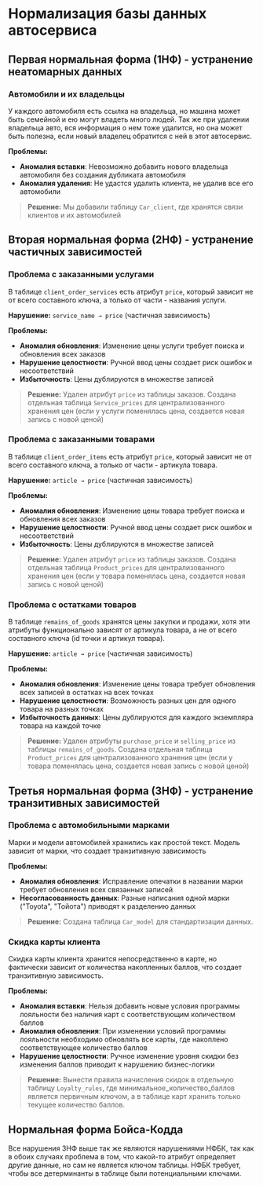 # Нормализация базы данных автосервиса

## Первая нормальная форма (1НФ) - устранение неатомарных данных

### Автомобили и их владельцы
У каждого автомобиля есть ссылка на владельца, но машина может быть семейной и ею могут владеть много людей. Так же при удалении владельца авто, вся информация о нем тоже удалится, но она может быть полезна, если новый владелец обратится с ней в этот автосервис. 

**Проблемы:**
- **Аномалия вставки**: Невозможно добавить нового владельца автомобиля без создания дубликата автомобиля
- **Аномалия удаления**: Не удастся удалить клиента, не удалив все его автомобили

> **Решение:** Мы добавили таблицу `Car_client`, где хранятся связи клиентов и их автомобилей




## Вторая нормальная форма (2НФ) - устранение частичных зависимостей

### Проблема с заказанными услугами
В таблице `client_order_services` есть атрибут `price`, который зависит не от всего составного ключа, а только от части - названия услуги.

**Нарушение:** `service_name → price` (частичная зависимость)

**Проблемы:**
- **Аномалия обновления**: Изменение цены услуги требует поиска и обновления всех заказов
- **Нарушение целостности**: Ручной ввод цены создает риск ошибок и несоответствий
- **Избыточность**: Цены дублируются в множестве записей

> **Решение:**
Удален атрибут `price` из таблицы заказов. Создана отдельная таблица `Service_prices` для централизованного хранения цен (если у услуги поменялась цена, создается новая запись с новой ценой)


### Проблема с заказанными товарами
В таблице `client_order_items` есть атрибут `price`, который зависит не от всего составного ключа, а только от части - артикула товара.

**Нарушение:** `article → price` (частичная зависимость)

**Проблемы:**
- **Аномалия обновления**: Изменение цены товара требует поиска и обновления всех заказов
- **Нарушение целостности**: Ручной ввод цены создает риск ошибок и несоответствий
- **Избыточность**: Цены дублируются в множестве записей

> **Решение:**
Удален атрибут `price` из таблицы заказов. Создана отдельная таблица `Product_prices` для централизованного хранения цен (если у товара поменялась цена, создается новая запись с новой ценой)


### Проблема с остатками товаров
В таблице `remains_of_goods` хранятся цены закупки и продажи, хотя эти атрибуты функционально зависят от артикула товара, а не от всего составного ключа (id точки и артикул товара).

**Нарушение:** `article → price` (частичная зависимость)

**Проблемы:**
- **Аномалия обновления**: Изменение цены товара требует обновления всех записей в остатках на всех точках
- **Нарушение целостности**: Возможность разных цен для одного товара на разных точках
- **Избыточность данных**: Цены дублируются для каждого экземпляра товара на каждой точке

> **Решение:**
Удален атрибуты `purchase_price` и `selling_price` из таблицы `remains_of_goods`. Создана отдельная таблица `Product_prices` для централизованного хранения цен (если у товара поменялась цена, создается новая запись с новой ценой)





## Третья нормальная форма (3НФ) - устранение транзитивных зависимостей

### Проблема с автомобильными марками
Марки и модели автомобилей хранились как простой текст. Модель зависит от марки, что создает транзитивную зависимость

**Проблемы:**
- **Аномалия обновления**: Исправление опечатки в названии марки требует обновления всех связанных записей
- **Несогласованность данных**: Разные написания одной марки ("Toyota", "Тойота") приводят к разделению данных

> **Решение:**
Создана таблица `Car_model` для стандартизации данных.

### Скидка карты клиента
Скидка карты клиента хранится непосредственно в карте, но фактически зависит от количества накопленных баллов, что создает транзитивную зависимость.

**Проблемы:**
- **Аномалия вставки**: Нельзя добавить новые условия программы лояльности без наличия карт с соответствующим количеством баллов
- **Аномалия обновления**: При изменении условий программы лояльности необходимо обновлять все карты, где накоплено соответствующее количество баллов
- **Нарушение целостности**: Ручное изменение уровня скидки без изменения баллов приводит к нарушению бизнес-логики

> **Решение:**
Вынести правила начисления скидок в отдельную таблицу `Loyalty_rules`, где минимальное_количество_баллов является первичным ключом, а в таблице карт хранить только текущее количество баллов.

## Нормальная форма Бойса-Кодда 

Все нарушения 3НФ выше так же являются нарушениями НФБК, так как в обоих случаях проблема в том, что какой-то атрибут определяет другие данные, но сам не является ключом таблицы. НФБК требует, чтобы все детерминанты в таблице были потенциальными ключами.
